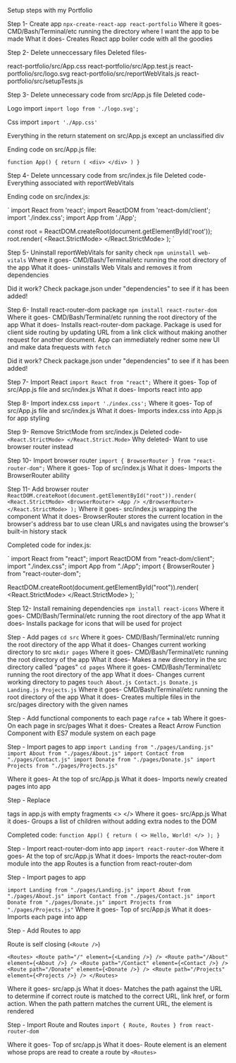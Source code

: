 Setup steps with my Portfolio

Step 1- Create app
`npx-create-react-app react-portfolio`
Where it goes-
CMD/Bash/Terminal/etc running the directory where I want the app to be made
What it does-
Creates React app boiler code with all the goodies

Step 2- Delete unneccessary files
Deleted files-

react-portfolio/src/App.css
react-portfolio/src/App.test.js
react-portfolio/src/logo.svg
react-portfolio/src/reportWebVitals.js
react-portfolio/src/setupTests.js

Step 3- Delete unnecessary code from src/App.js file
Deleted code-

Logo import
`import logo from './logo.svg';`

Css import
`import './App.css'`

Everything in the return statement on src/App.js except an unclassified div

Ending code on src/App.js file:

`function App() {
    return (
        <div>
        </div>
    )
}`

Step 4- Delete unncessary code from src/index.js file
Deleted code-
Everything associated with reportWebVitals

Ending code on src/index.js:

`
import React from 'react';
import ReactDOM from 'react-dom/client';
import './index.css';
import App from './App';

const root = ReactDOM.createRoot(document.getElementById('root'));
root.render(
  <React.StrictMode>
    <App />
  </React.StrictMode>
);
`

Step 5- Uninstall reportWebVitals for sanity check
`npm uninstall web-vitals`
Where it goes- CMD/Bash/Terminal/etc running the root directory of the app
What it does- uninstalls Web Vitals and removes it from dependencies

Did it work? Check package.json under "dependencies" to see if it has been added!

Step 6- Install react-router-dom package
`npm install react-router-dom`
Where it goes-
CMD/Bash/Terminal/etc running the root directory of the app
What it does-
Installs react-router-dom package. Package is used for client side routing by updating URL from a link click without making another request for another document. App can immediately redner some new UI and make data frequests with `fetch`

Did it work? Check package.json under "dependencies" to see if it has been added!

Step 7- Import React
`import React from "react";`
Where it goes- Top of src/App.js file and src/index.js
What it does- Imports react into app

Step 8- Import index.css
`import './index.css';`
Where it goes- Top of src/App.js file and src/index.js
What it does- Imports index.css into App.js for app styling

Step 9- Remove StrictMode from src/index.js
Deleted code-
`
<React.StrictMode>
</React.Strict.Mode>
`
Why deleted- Want to use browser router instead

Step 10- Import browser router
`import { BrowserRouter } from "react-router-dom";`
Where it goes- Top of src/index.js
What it does- Imports the BrowserRouter ability

Step 11- Add browser router
`
ReactDOM.createRoot(document.getElementById("root")).render(
  <React.StrictMode>
    <BrowserRouter>
      <App />
    </BrowserRouter>
  </React.StrictMode>
);
`
Where it goes- src/index.js wrapping the <App /> component
What it does- BrowserRouter stores the current location in the browser's address bar to use clean URLs and navigates using the browser's built-in history stack

Completed code for index.js:

`
import React from "react";
import ReactDOM from "react-dom/client";
import "./index.css";
import App from "./App";
import { BrowserRouter } from "react-router-dom";

ReactDOM.createRoot(document.getElementById("root")).render(
  <React.StrictMode>
    <BrowserRouter>
      <App />
    </BrowserRouter>
  </React.StrictMode>
);
`

Step 12- Install remaining dependencies
`npm install react-icons`
Where it goes-
CMD/Bash/Terminal/etc running the root directory of the app
What it does- Installs package for icons that will be used for project

Step - Add pages
`cd src`
Where it goes- CMD/Bash/Terminal/etc running the root directory of the app
What it does- Changes current working directory to src
`mkdir pages`
Where it goes- CMD/Bash/Terminal/etc running the root directory of the app
What it does- Makes a new directory in the src directory called "pages"
`cd pages`
Where it goes- CMD/Bash/Terminal/etc running the root directory of the app
What it does- Changes current working directory to pages
`touch About.js Contact.js Donate.js Landing.js Projects.js`
Where it goes- CMD/Bash/Terminal/etc running the root directory of the app
What it does- Creates multiple files in the src/pages directory with the given names

Step - Add functional components to each page
`rafce` + tab
Where it goes-
On each page in src/pages
What it does-
Creates a React Arrow Function Component with ES7 module system on each page

Step - Import pages to app
`
import Landing from "./pages/Landing.js"
import About from "./pages/About.js"
import Contact from "./pages/Contact.js"
import Donate from "./pages/Donate.js"
import Projects from "./pages/Projects.js"
`

Where it goes-
At the top of src/App.js
What it does-
Imports newly created pages into app

Step - Replace <div> tags in app.js with empty fragments
<>
</>
Where it goes- src/App.js
What it does- Groups a list of children without adding extra nodes to the DOM

Completed code:
`
function App() {
  return (
    <>
      Hello, World!
    </>
  );
}
`

Step - Import react-router-dom into app
`import react-router-dom`
Where it goes- At the top of src/App.js
What it does- Imports the react-router-dom module into the app
Routes is a function from react-router-dom

Step - Import pages to app

`
import Landing from "./pages/Landing.js"
import About from "./pages/About.js"
import Contact from "./pages/Contact.js"
import Donate from "./pages/Donate.js"
import Projects from "./pages/Projects.js"
`
Where it goes- Top of src/App.js
What it does- Imports each page into app

Step - Add Routes to app

Route is self closing (`<Route />`)

`
<Routes>
<Route path="/" element={<Landing />} />
<Route path="/About" element={<About />} />
<Route path="/Contact" element={<Contact />} />
<Route path="/Donate" element={<Donate />} />
<Route path="/Projects" element={<Projects />} />
</Routes>
`

Where it goes- src/app.js
What it does- Matches the path against the URL to determine if correct route is matched to the correct URL, link href, or form action. When the path pattern matches the current URL, the element is rendered

Step - Import Route and Routes
`import { Route, Routes } from react-router-dom`

Where it goes- Top of src/app.js
What it does- Route element is an element whose props are read to create a route by `<Routes>`